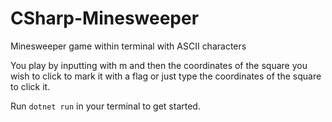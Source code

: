 # CSharp-Minesweeper

Minesweeper game within terminal with ASCII characters

You play by inputting with m and then the coordinates of the square you wish to click to mark it with a flag or just type the coordinates of the square to click it.

Run `dotnet run` in your terminal to get started.
